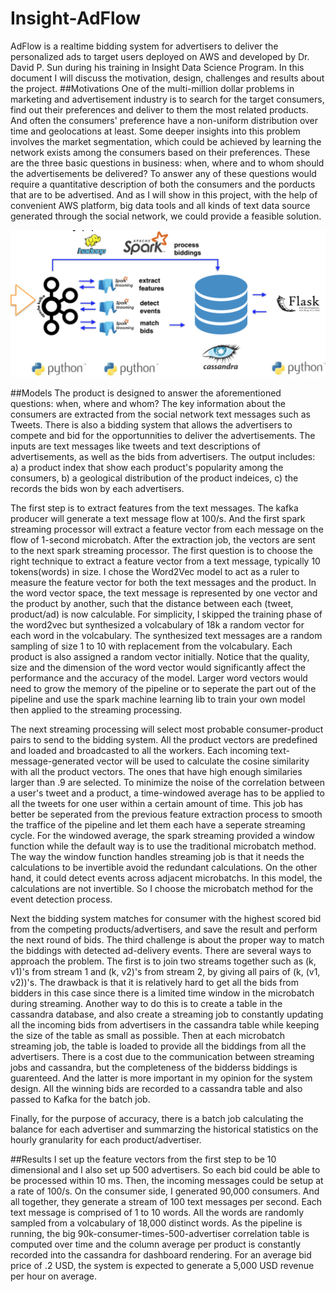 # Insight-AdFlow
AdFlow is a realtime bidding system for advertisers to deliver the personalized ads to target users deployed on AWS and developed by Dr. David P. Sun during his training in Insight Data Science Program. In this document I will discuss the motivation, design, challenges and results about the project.
##Motivations
One of the multi-million dollar problems in marketing and advertisement industry is to search for the target consumers, find out their preferences and deliver to them the most related products. And often the consumers' preference have a non-uniform distribution over time and geolocations at least. Some deeper insights into this problem involves the market segmentation, which could be achieved by learning the network exists among the consumers based on their preferences. These are the three basic questions in business: when, where and to whom should the advertisements be delivered? To answer any of these questions would require a quantitative description of both the consumers and the porducts that are to be advertised. And as I will show in this project, with the help of convenient AWS platform, big data tools and all kinds of text data source generated through the social network, we could provide a feasible solution.

![alt tag](https://github.com/davidpengsun/Insight-AdFlow/blob/master/pipeline.png)

##Models
The product is designed to answer the aforementioned questions: when, where and whom? The key information about the consumers are extracted from the social network text messages such as Tweets. There is also a bidding system that allows the advertisers to compete and bid for the opportunnities to deliver the advertisements. The inputs are text messages like tweets and text descriptions of advertisements, as well as the bids from advertisers. The output includes: a) a product index that show each product's popularity among the consumers, b) a geological distribution of the product indeices, c) the records the bids won by each advertisers.

The first step is to extract features from the text messages. The kafka producer will generate a text message flow at 100/s. And the first spark streaming processor will extract a feature vector from each message on the flow of 1-second microbatch. After the extraction job, the vectors are sent to the next spark streaming processor. The first question is to choose the right technique to extract a feature vector from a text message, typically 10 tokens(words) in size. I chose the Word2Vec model to act as a ruler to measure the feature vector for both the text messages and the product. In the word vector space, the text message is represented by one vector and the product by another, such that the distance between each (tweet, product/ad) is now calculable. For simplicity, I skipped the training phase of the word2vec but synthesized a volcabulary of 18k a random vector for each word in the volcabulary. The synthesized text messages are a random sampling of size 1 to 10 with replacement from the volcabulary. Each product is also assigned a random vector initially. Notice that the quality, size and the dimension of the word vector would significantly affect the performance and the accuracy of the model. Larger word vectors would need to grow the memory of the pipeline or to seperate the part out of the pipeline and use the spark machine learning lib to train your own model then applied to the streaming processing.

The next streaming processing will select most probable consumer-product pairs to send to the bidding system. All the product vectors are predefined and loaded and broadcasted to all the workers. Each incoming text-message-generated vector will be used to calculate the cosine similarity with all the product vectors. The ones that have high enough similaries larger than .9 are selected. To minimize the noise of the correlation between a user's tweet and a product, a time-windowed average has to be applied to all the tweets for one user within a certain amount of time. This job has better be seperated from the previous feature extraction process to smooth the traffice of the pipeline and let them each have a seperate streaming cycle. For the windowed average, the spark streaming provided a window function while the default way is to use the traditional microbatch method. The way the window function handles streaming job is that it needs the calculations to be invertible avoid the redundant calculations. On the other hand, it could detect events across adjacent microbatchs. In this model, the calculations are not invertible. So I choose the microbatch method for the event detection process.

Next the bidding system matches for consumer with the highest scored bid from the competing products/advertisers, and save the result and perform the next round of bids. The third challenge is about the proper way to match the biddings with detected ad-delivery events. There are several ways to approach the problem. The first is to join two streams together such as (k, v1)'s from stream 1 and (k, v2)'s from stream 2, by giving all pairs of (k, (v1, v2))'s. The drawback is that it is relatively hard to get all the bids from bidders in this case since there is a limited time window in the microbatch during streaming. Another way to do this is to create a table in the cassandra database, and also create a streaming job to constantly updating all the incoming bids from advertisers in the cassandra table while keeping the size of the table as small as possible. Then at each microbatch streaming job, the table is loaded to provide all the biddings from all the advertisers. There is a cost due to the communication between streaming jobs and cassandra, but the completeness of the bidderss biddings is guarenteed. And the latter is more important in my opinion for the system design. All the winning bids are recorded to a cassandra table and also passed to Kafka for the batch job.

Finally, for the purpose of accuracy, there is a batch job calculating the balance for each advertiser and summarzing the historical statistics on the hourly granularity for each product/advertiser. 

##Results
I set up the feature vectors from the first step to be 10 dimensional and I also set up 500 advertisers. So each bid could be able to be processed within 10 ms. Then, the incoming messages could be setup at a rate of 100/s. On the consumer side, I generated 90,000 consumers. And all together, they generate a stream of 100 text messages per second. Each text message is comprised of 1 to 10 words. All the words are randomly sampled from a volcabulary of 18,000 distinct words. As the pipeline is running, the big 90k-consumer-times-500-advertiser correlation table is computed over time and the column average per product is constantly recorded into the cassandra for dashboard rendering. For an average bid price of .2 USD, the system is expected to generate a 5,000 USD revenue per hour on average.







